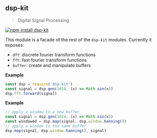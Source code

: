 <a name="module_dsp-kit"></a>

## dsp-kit
> Digital Signal Processing

[![npm install dsp-kit](https://nodei.co/npm/dsp-kit.png?mini=true)](https://npmjs.org/package/dsp-kit/)

This module is a facade of the rest of the `dsp-kit` modules. Currently
it exposes:

- `dft`: discrete fourier transform functions
- `fft`: fast fourier transform functions
- `buffer`: create and manipulate buffers

**Example**  
```js
const dsp = require('dsp-kit')
const signal = dsp.gen(1024, (x) => Math.sin(x))
dsp.fft.forward(signal)
```
**Example**  
```js
// apply a window to a new buffer
const signal = dsp.gen(1024, (x) => Math.sin(x))
const windowed = dsp.map(signal, dsp.window.hanning())
// apply a window to the same buffer
dsp.map(signal, dsp.window.hanning(), signal)
```
